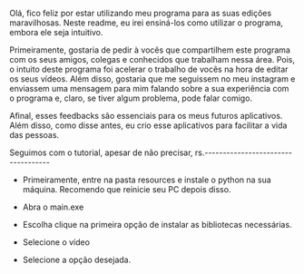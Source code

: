 Olá, fico feliz por estar utilizando meu programa para as suas edições maravilhosas.
Neste readme, eu irei ensiná-los como utilizar o programa, embora ele seja intuitivo.

Primeiramente, gostaria de pedir à vocês que compartilhem este programa com os seus amigos,
colegas e conhecidos que trabalham nessa área. Pois, o intuito deste programa foi acelerar
o trabalho de vocês na hora de editar os seus vídeos. Além disso, gostaria que
me seguissem no meu instagram e enviassem uma mensagem para mim falando sobre a sua 
experiência com o programa e, claro, se tiver algum problema, pode falar comigo.

Afinal, esses feedbacks são essenciais para os meus futuros aplicativos. Além disso,
como disse antes, eu crio esse aplicativos para facilitar a vida das pessoas.

Seguimos com o tutorial, apesar de não precisar, rs.-----------------------------------

- Primeiramente, entre na pasta resources e instale o python na sua máquina.
Recomendo que reinicie seu PC depois disso.

- Abra o main.exe

- Escolha clique na primeira opção de instalar as bibliotecas necessárias.

- Selecione o vídeo

- Selecione a opção desejada.
